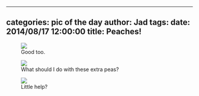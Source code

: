 
---
categories: pic of the day
author: Jad
tags: 
date: 2014/08/17 12:00:00
title: Peaches!
---

<figure>
<img src="/img/2014/08/17/img_20140817_121444364_medium.jpg" />
<figcaption>Good too.</figcaption>
</figure>

<figure>
<img src="/img/2014/08/17/img_20140817164109_medium.jpg" />
<figcaption>What should I do with these extra peas?</figcaption>
</figure>

<figure>
<img src="/img/2014/08/17/img_20140817182721_medium.jpg" />
<figcaption>Little help?</figcaption>
</figure>
